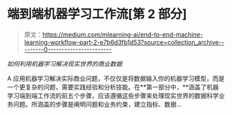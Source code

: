 # 端到端机器学习工作流[第 2 部分]

> 原文：<https://medium.com/mlearning-ai/end-to-end-machine-learning-workflow-part-2-e7b6d3fb1d53?source=collection_archive---------0----------------------->

*如何利用机器学习解决现实世界的商业数据*

A 应用机器学习解决实际商业问题，不仅仅是将数据输入你的机器学习模型，而是一个更复杂的问题，需要实践经验和分析技能。在**第一部分中，**涵盖了机器学习端到端工作流的前五个步骤，应该遵循这些步骤来处理现实世界的数据科学业务问题。所涵盖的步骤是阐明问题和业务约束，建立指标、数据…